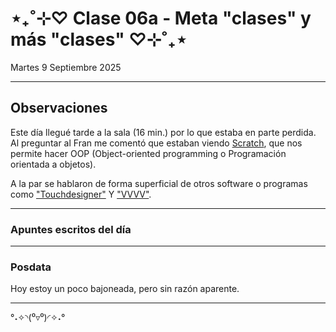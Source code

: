 # ⋆₊˚⊹♡ Clase 06a - Meta "clases" y más "clases" ♡⊹˚₊⋆

Martes 9 Septiembre 2025

***

## Observaciones

Este día llegué tarde a la sala (16 min.) por lo que estaba en parte perdida.
Al preguntar al Fran me comentó que estaban viendo [Scratch](https://scratch.mit.edu/), que nos permite hacer OOP (Object-oriented programming o Programación orientada a objetos).

A la par se hablaron de forma superficial de otros software o programas como ["Touchdesigner"](https://youtu.be/-74dFi6jViQ?si=4BeW3M68PW1OzBnq) Y ["VVVV"](https://vvvv.org/).

***

### Apuntes escritos del día

***

### Posdata

Hoy estoy un poco bajoneada, pero sin razón aparente.

***

°˖✧◝(⁰▿⁰)◜✧˖°

